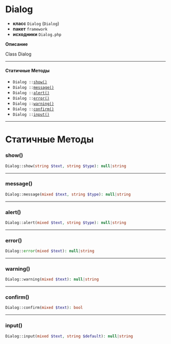 # Dialog

- **класс** `Dialog` (`Dialog`)
- **пакет** `framework`
- **исходники** `Dialog.php`

**Описание**

Class Dialog

---

#### Статичные Методы

- `Dialog ::`[`show()`](#method-show)
- `Dialog ::`[`message()`](#method-message)
- `Dialog ::`[`alert()`](#method-alert)
- `Dialog ::`[`error()`](#method-error)
- `Dialog ::`[`warning()`](#method-warning)
- `Dialog ::`[`confirm()`](#method-confirm)
- `Dialog ::`[`input()`](#method-input)

---
# Статичные Методы

<a name="method-show"></a>

### show()
```php
Dialog::show(string $text, string $type): null|string
```

---

<a name="method-message"></a>

### message()
```php
Dialog::message(mixed $text, string $type): null|string
```

---

<a name="method-alert"></a>

### alert()
```php
Dialog::alert(mixed $text, string $type): null|string
```

---

<a name="method-error"></a>

### error()
```php
Dialog::error(mixed $text): null|string
```

---

<a name="method-warning"></a>

### warning()
```php
Dialog::warning(mixed $text): null|string
```

---

<a name="method-confirm"></a>

### confirm()
```php
Dialog::confirm(mixed $text): bool
```

---

<a name="method-input"></a>

### input()
```php
Dialog::input(mixed $text, string $default): null|string
```